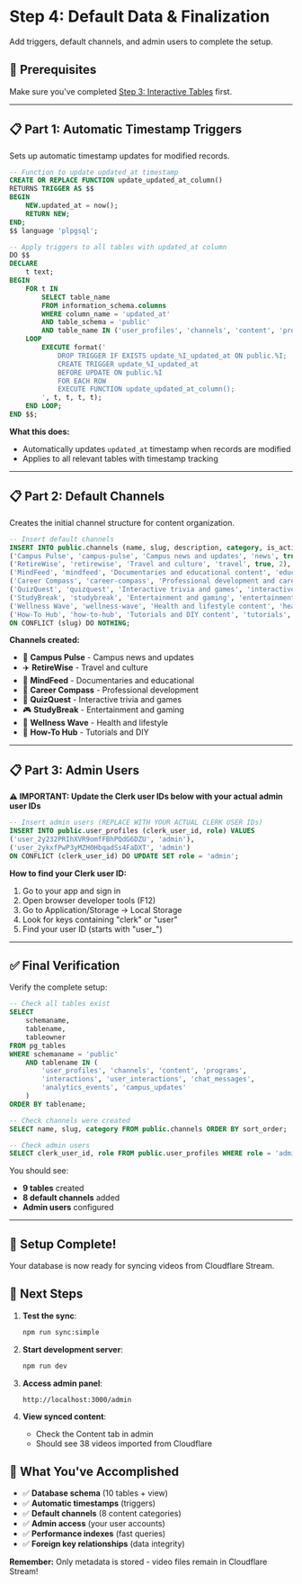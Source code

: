 # Step 4: Default Data & Finalization

Add triggers, default channels, and admin users to complete the setup.

## 🎯 Prerequisites

Make sure you've completed [Step 3: Interactive Tables](./STEP_3_INTERACTIVE_TABLES.md) first.

---

## 📋 Part 1: Automatic Timestamp Triggers

Sets up automatic timestamp updates for modified records.

```sql
-- Function to update updated_at timestamp
CREATE OR REPLACE FUNCTION update_updated_at_column()
RETURNS TRIGGER AS $$
BEGIN
    NEW.updated_at = now();
    RETURN NEW;
END;
$$ language 'plpgsql';

-- Apply triggers to all tables with updated_at column
DO $$
DECLARE
    t text;
BEGIN
    FOR t IN 
        SELECT table_name 
        FROM information_schema.columns 
        WHERE column_name = 'updated_at' 
        AND table_schema = 'public'
        AND table_name IN ('user_profiles', 'channels', 'content', 'programs', 'interactions', 'chat_messages', 'campus_updates')
    LOOP
        EXECUTE format('
            DROP TRIGGER IF EXISTS update_%I_updated_at ON public.%I;
            CREATE TRIGGER update_%I_updated_at 
            BEFORE UPDATE ON public.%I 
            FOR EACH ROW 
            EXECUTE FUNCTION update_updated_at_column();
        ', t, t, t, t);
    END LOOP;
END $$;
```

**What this does:**
- Automatically updates `updated_at` timestamp when records are modified
- Applies to all relevant tables with timestamp tracking

---

## 📋 Part 2: Default Channels

Creates the initial channel structure for content organization.

```sql
-- Insert default channels
INSERT INTO public.channels (name, slug, description, category, is_active, sort_order) VALUES
('Campus Pulse', 'campus-pulse', 'Campus news and updates', 'news', true, 1),
('RetireWise', 'retirewise', 'Travel and culture', 'travel', true, 2),
('MindFeed', 'mindfeed', 'Documentaries and educational content', 'education', true, 3),
('Career Compass', 'career-compass', 'Professional development and career guidance', 'professional', true, 4),
('QuizQuest', 'quizquest', 'Interactive trivia and games', 'interactive', true, 5),
('StudyBreak', 'studybreak', 'Entertainment and gaming', 'entertainment', true, 6),
('Wellness Wave', 'wellness-wave', 'Health and lifestyle content', 'health', true, 7),
('How-To Hub', 'how-to-hub', 'Tutorials and DIY content', 'tutorials', true, 8)
ON CONFLICT (slug) DO NOTHING;
```

**Channels created:**
- 🏫 **Campus Pulse** - Campus news and updates
- ✈️ **RetireWise** - Travel and culture
- 🧠 **MindFeed** - Documentaries and educational
- 💼 **Career Compass** - Professional development 
- 🎯 **QuizQuest** - Interactive trivia and games
- 🎮 **StudyBreak** - Entertainment and gaming
- 🏃 **Wellness Wave** - Health and lifestyle
- 🔧 **How-To Hub** - Tutorials and DIY

---

## 📋 Part 3: Admin Users

**⚠️ IMPORTANT: Update the Clerk user IDs below with your actual admin user IDs**

```sql
-- Insert admin users (REPLACE WITH YOUR ACTUAL CLERK USER IDs)
INSERT INTO public.user_profiles (clerk_user_id, role) VALUES
('user_2y232PRIhXVR9omfFBhPQdG6DZU', 'admin'),
('user_2ykxfPwP3yMZH0HbqadSs4FaDXT', 'admin')
ON CONFLICT (clerk_user_id) DO UPDATE SET role = 'admin';
```

**How to find your Clerk user ID:**
1. Go to your app and sign in
2. Open browser developer tools (F12)
3. Go to Application/Storage → Local Storage
4. Look for keys containing "clerk" or "user"
5. Find your user ID (starts with "user_")

---

## ✅ Final Verification

Verify the complete setup:

```sql
-- Check all tables exist
SELECT 
    schemaname,
    tablename,
    tableowner
FROM pg_tables 
WHERE schemaname = 'public' 
    AND tablename IN (
        'user_profiles', 'channels', 'content', 'programs', 
        'interactions', 'user_interactions', 'chat_messages', 
        'analytics_events', 'campus_updates'
    )
ORDER BY tablename;

-- Check channels were created
SELECT name, slug, category FROM public.channels ORDER BY sort_order;

-- Check admin users
SELECT clerk_user_id, role FROM public.user_profiles WHERE role = 'admin';
```

You should see:
- **9 tables** created
- **8 default channels** added
- **Admin users** configured

---

## 🎉 Setup Complete!

Your database is now ready for syncing videos from Cloudflare Stream.

## 🚀 Next Steps

1. **Test the sync**:
   ```bash
   npm run sync:simple
   ```

2. **Start development server**:
   ```bash
   npm run dev
   ```

3. **Access admin panel**:
   ```
   http://localhost:3000/admin
   ```

4. **View synced content**:
   - Check the Content tab in admin
   - Should see 38 videos imported from Cloudflare

## 🎯 What You've Accomplished

- ✅ **Database schema** (10 tables + view)
- ✅ **Automatic timestamps** (triggers)
- ✅ **Default channels** (8 content categories)
- ✅ **Admin access** (your user accounts)
- ✅ **Performance indexes** (fast queries)
- ✅ **Foreign key relationships** (data integrity)

**Remember:** Only metadata is stored - video files remain in Cloudflare Stream!